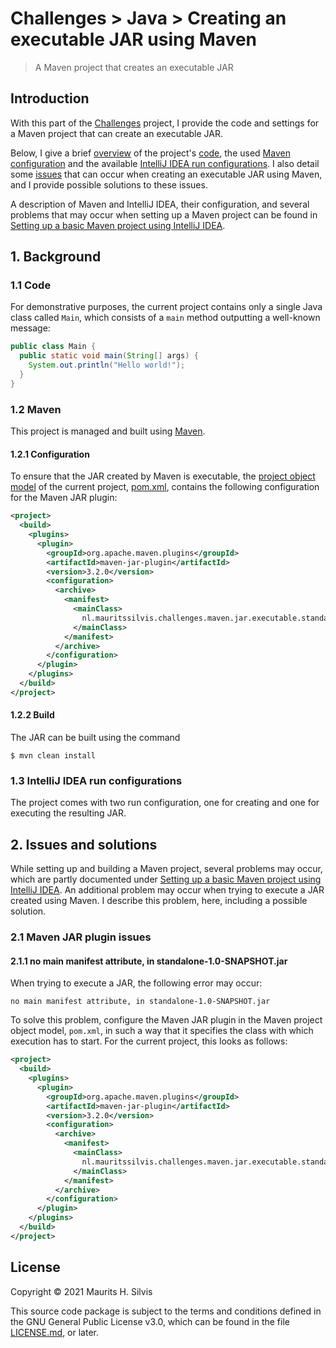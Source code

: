 # Challenges > Java > Creating an executable JAR using Maven

> A Maven project that creates an executable JAR

## Introduction

With this part of the [Challenges](https://github.com/mauritssilvis/challenges) project, I provide the code and settings for a Maven project that can create an executable JAR.

Below, I give a brief [overview](#1-background) of the project's [code](#11-code), the used [Maven configuration](#12-maven) and the available [IntelliJ IDEA run configurations](#13-intellij-idea).
I also detail some [issues](#2-issues-and-solutions) that can occur when creating an executable JAR using Maven, and I provide possible solutions to these issues.

A description of Maven and IntelliJ IDEA, their configuration, and several problems that may occur when setting up a Maven project can be found in [Setting up a basic Maven project using IntelliJ IDEA](../basic_maven_project_intellij_idea).

## 1. Background

### 1.1 Code

For demonstrative purposes, the current project contains only a single Java class called `Main`, which consists of a `main` method outputting a well-known message:

```java
public class Main {
  public static void main(String[] args) {
    System.out.println("Hello world!");
  }
}
```

### 1.2 Maven

This project is managed and built using [Maven](../basic_maven_project_intellij_idea#12-maven).

#### 1.2.1 Configuration

To ensure that the JAR created by Maven is executable, the [project object model](../basic_maven_project_intellij_idea#121-project-object-model) of the current project, [pom.xml](pom.xml), contains the following configuration for the Maven JAR plugin:

```xml
<project>
  <build>
    <plugins>
      <plugin>
        <groupId>org.apache.maven.plugins</groupId>
        <artifactId>maven-jar-plugin</artifactId>
        <version>3.2.0</version>
        <configuration>
          <archive>
            <manifest>
              <mainClass>
                nl.mauritssilvis.challenges.maven.jar.executable.standalone.Main
              </mainClass>
            </manifest>
          </archive>
        </configuration>
      </plugin>
    </plugins>
  </build>
</project>
```

#### 1.2.2 Build

The JAR can be built using the command

```shell
$ mvn clean install
```

### 1.3 IntelliJ IDEA run configurations

The project comes with two run configuration, one for creating and one for executing the resulting JAR.

## 2. Issues and solutions

While setting up and building a Maven project, several problems may occur, which are partly documented under [Setting up a basic Maven project using IntelliJ IDEA](../basic_maven_project_intellij_idea).
An additional problem may occur when trying to execute a JAR created using Maven.
I describe this problem, here, including a possible solution.

### 2.1 Maven JAR plugin issues

#### 2.1.1 no main manifest attribute, in standalone-1.0-SNAPSHOT.jar

When trying to execute a JAR, the following error may occur:

```text
no main manifest attribute, in standalone-1.0-SNAPSHOT.jar
```

To solve this problem, configure the Maven JAR plugin in the Maven project object model, `pom.xml`, in such a way that it specifies the class with which execution has to start.
For the current project, this looks as follows:

```xml
<project>
  <build>
    <plugins>
      <plugin>
        <groupId>org.apache.maven.plugins</groupId>
        <artifactId>maven-jar-plugin</artifactId>
        <version>3.2.0</version>
        <configuration>
          <archive>
            <manifest>
              <mainClass>
                nl.mauritssilvis.challenges.maven.jar.executable.standalone.Main
              </mainClass>
            </manifest>
          </archive>
        </configuration>
      </plugin>
    </plugins>
  </build>
</project>
```

## License

Copyright © 2021 Maurits H. Silvis

This source code package is subject to the terms and conditions defined in the GNU General Public License v3.0, which can be found in the file [LICENSE.md](../../LICENSE.md), or later.

